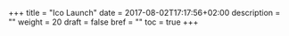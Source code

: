 +++
title = "Ico Launch"
date = 2017-08-02T17:17:56+02:00
description = ""
weight = 20
draft = false
bref = ""
toc = true
+++
